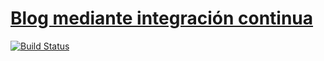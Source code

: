 # [Blog mediante integración continua](https://ernestovazquez.es)

[![Build Status](https://travis-ci.org/ernestovazquez/hugo.svg?branch=master)](https://travis-ci.org/ernestovazquez/hugo)
